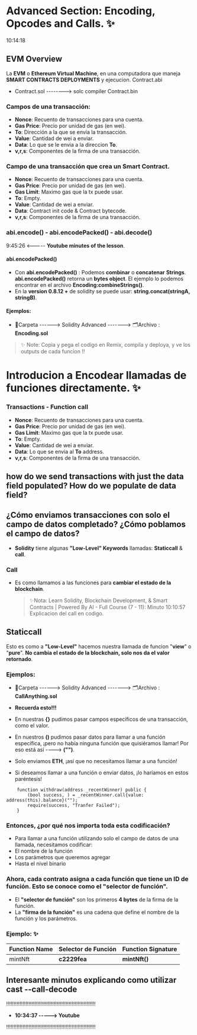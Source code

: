 # Advanced Section: Encoding, Opcodes and Calls. ✨

10:14:18

## EVM Overview

La **EVM** o **Ethereum Virtual Machine**, en una computadora que maneja **SMART CONTRACTS DEPLOYMENTS** y ejecucion.
Contract.abi

- Contract.sol --------> solc compiler
  Contract.bin

### Campos de una transacción:

- **Nonce**: Recuento de transacciones para una cuenta.
- **Gas Price**: Precio por unidad de gas (en wei).
- **To**: Dirección a la que se envía la transacción.
- **Value**: Cantidad de wei a enviar.
- **Data**: Lo que se le envia a la direccion **To**.
- **v,r,s**: Componentes de la firma de una transacción.

### Campo de una transacción que crea un Smart Contract.

- **Nonce**: Recuento de transacciones para una cuenta.
- **Gas Price**: Precio por unidad de gas (en wei).
- **Gas Limit**: Maximo gas que la tx puede usar.
- **To**: Empty.
- **Value**: Cantidad de wei a enviar.
- **Data**: Contract init code & Contract bytecode.
- **v,r,s**: Componentes de la firma de una transacción.

### abi.encode() - abi.encodePacked() - abi.decode()

9:45:26 <----- **Youtube minutes of the lesson**.

#### abi.encodePacked()

- Con **abi.encodePacked()** : Podemos **combinar** o **concatenar** **Strings**. **abi.encodePacked()** retorna un **bytes object**. El ejemplo lo podemos encontrar en el archivo **Encoding:combineStrings()**.
- En la **version 0.8.12 +** de solidity se puede usar: **string.concat(stringA, stringB)**.

#### Ejemplos:

- 📁Carpeta ------> Solidity Advanced -------> 🗂️Archivo : **Encoding.sol**

> ✨ Note: Copia y pega el codigo en Remix, compila y deploya, y ve los outputs de cada funcion !!

# Introducion a Encodear llamadas de funciones directamente. ✨

### Transactions - Function call

- **Nonce**: Recuento de transacciones para una cuenta.
- **Gas Price**: Precio por unidad de gas (en wei).
- **Gas Limit**: Maximo gas que la tx puede usar.
- **To**: Empty.
- **Value**: Cantidad de wei a enviar.
- **Data**: Lo que se envia al **To** address.
- **v,r,s**: Componentes de la firma de una transacción.

## how do we send transactions with just the data field populated? How do we populate de data field?

## ¿Cómo enviamos transacciones con solo el campo de datos completado? ¿Cómo poblamos el campo de datos?

- **Solidity** tiene algunas **"Low-Level" Keywords** llamadas: **Staticcall** & **call**.

### Call

- Es como llamamos a las funciones para **cambiar el estado de la blockchain**.
  > ✨Nota: Learn Solidity, Blockchain Development, & Smart Contracts | Powered By AI - Full Course (7 - 11): Minuto 10:10:57 Explicacion del call en codigo.

## Staticcall

Esto es como a **"Low-Level"** hacemos nuestra llamada de funcion "**view**" o "**pure**". **No cambia el estado de la blockchain, solo nos da el valor retornado**.

### Ejemplos:

- 📁Carpeta ------> Solidity Advanced -------> 🗂️Archivo : **CallAnything.sol**

- **Recuerda esto!!!**
- En nuestras **{}** pudimos pasar campos específicos de una transacción, como el valor.
- En nuestros **()** pudimos pasar datos para llamar a una función específica, ¡pero no había ninguna función que quisiéramos llamar! Por eso está así ----> **("")**.
- Solo enviamos **ETH**, ¡así que no necesitamos llamar a una función!
- Si deseamos llamar a una función o enviar datos, ¡lo haríamos en estos paréntesis!

```solidity
    function withdraw(address _recentWinner) public {
        (bool success, ) = _recentWinner.call{value: address(this).balance}("");
        require(success, "Tranfer Failed");
    }
```

### Entonces, ¿por qué nos importa toda esta codificación?

- Para llamar a una función utilizando solo el campo de datos de una llamada, necesitamos codificar:
- El nombre de la función
- Los parámetros que queremos agregar
- Hasta el nivel binario

### Ahora, cada contrato asigna a cada función que tiene un ID de función. Esto se conoce como el "selector de función".

- El **"selector de función"** son los primeros **4 bytes** de la firma de la función.
- La **"firma de la función"** es una cadena que define el nombre de la función y los parámetros.

### Ejemplo: ✨

| Function Name | Selector de Función | Function Signature |
| ------------- | ------------------- | ------------------ |
| mintNft       | **c2229fea**        | **mintNft()**      |

## Interesante minutos explicando como utilizar cast --call-decode

‼️‼️‼️‼️‼️‼️‼️‼️‼️‼️‼️‼️‼️‼️‼️‼️‼️‼️‼️‼️‼️‼️‼️‼️‼️‼️‼️‼️‼️‼️

- **10:34:37 -----> Youtube**

‼️‼️‼️‼️‼️‼️‼️‼️‼️‼️‼️‼️‼️‼️‼️‼️‼️‼️‼️‼️‼️‼️‼️‼️‼️‼️‼️‼️‼️‼️
